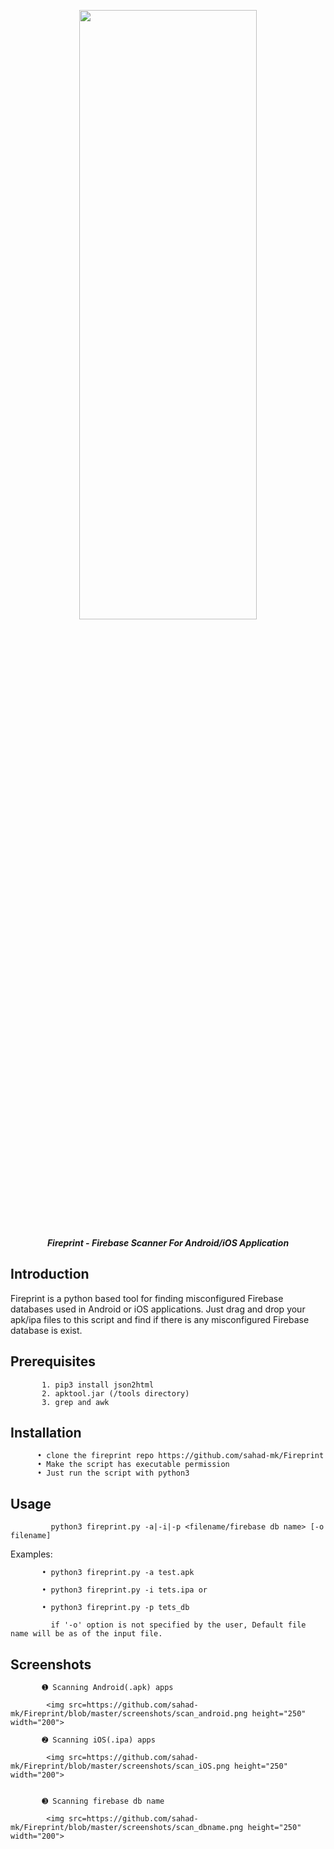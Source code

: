 <p align="center"> <img src="https://github.com/sahad-mk/Fireprint/blob/master/screenshots/fireprint_banner.png" height="50%" width="75%"></p>
<p align="center"><b><i> Fireprint - Firebase Scanner For Android/iOS Application </i> </b> </p>

## Introduction
Fireprint is a python based tool for finding misconfigured Firebase databases used in Android or iOS applications. Just drag and drop your apk/ipa files to this script and find if there is any misconfigured Firebase database is exist.

## Prerequisites
           1. pip3 install json2html
           2. apktool.jar (/tools directory)
           3. grep and awk
           
           
## Installation
          • clone the fireprint repo https://github.com/sahad-mk/Fireprint
          • Make the script has executable permission
          • Just run the script with python3
  
## Usage
             python3 fireprint.py -a|-i|-p <filename/firebase db name> [-o filename]
 
   Examples:
                                                                                                                                             
           • python3 fireprint.py -a test.apk 
              
           • python3 fireprint.py -i tets.ipa or
                                                         
           • python3 fireprint.py -p tets_db 
                                                         
             if '-o' option is not specified by the user, Default file name will be as of the input file.
  
## Screenshots
           ➊ Scanning Android(.apk) apps
             
            <img src=https://github.com/sahad-mk/Fireprint/blob/master/screenshots/scan_android.png height="250" width="200">

           ➋ Scanning iOS(.ipa) apps 
           
            <img src=https://github.com/sahad-mk/Fireprint/blob/master/screenshots/scan_iOS.png height="250" width="200">

           
           ➌ Scanning firebase db name
            
            <img src=https://github.com/sahad-mk/Fireprint/blob/master/screenshots/scan_dbname.png height="250" width="200">

